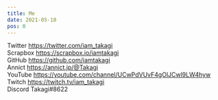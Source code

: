 ```yaml
---
title: Me
date: 2021-05-10
pos: 0
---
```


Twitter https://twitter.com/iam_takagi \
Scrapbox https://scrapbox.io/iamtakagi \
GitHub https://github.com/iamtakagi \
Annict https://annict.jp/@Takagi \
YouTube https://youtube.com/channel/UCwPdVUvF4gOlJCwl9LW4hyw \
Twitch https://twitch.tv/iam_takagi \
Discord Takagi#8622
